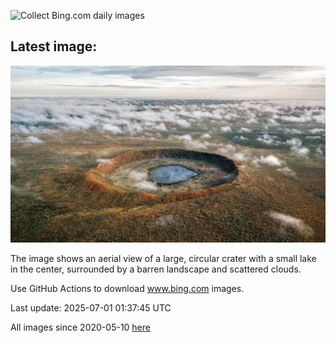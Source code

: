 ![Collect Bing.com daily images](https://github.com/counter2015/bing-daily-images/workflows/Collect%20Bing.com%20daily%20images/badge.svg)
## Latest image:
![](images/WolfeCrater.jpg)

The image shows an aerial view of a large, circular crater with a small lake in the center, surrounded by a barren landscape and scattered clouds.

Use GitHub Actions to download www.bing.com images.

Last update: 2025-07-01 01:37:45 UTC

All images since 2020-05-10 [here](https://github.com/counter2015/bing-daily-images/tree/master/images)
